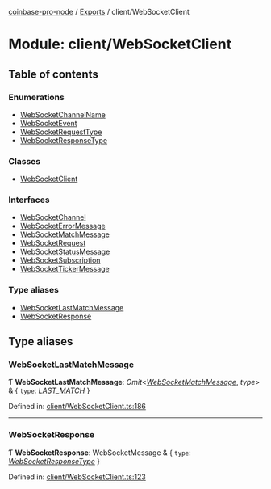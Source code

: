 [coinbase-pro-node](../README.md) / [Exports](../modules.md) / client/WebSocketClient

# Module: client/WebSocketClient

## Table of contents

### Enumerations

- [WebSocketChannelName](../enums/client_websocketclient.websocketchannelname.md)
- [WebSocketEvent](../enums/client_websocketclient.websocketevent.md)
- [WebSocketRequestType](../enums/client_websocketclient.websocketrequesttype.md)
- [WebSocketResponseType](../enums/client_websocketclient.websocketresponsetype.md)

### Classes

- [WebSocketClient](../classes/client_websocketclient.websocketclient.md)

### Interfaces

- [WebSocketChannel](../interfaces/client_websocketclient.websocketchannel.md)
- [WebSocketErrorMessage](../interfaces/client_websocketclient.websocketerrormessage.md)
- [WebSocketMatchMessage](../interfaces/client_websocketclient.websocketmatchmessage.md)
- [WebSocketRequest](../interfaces/client_websocketclient.websocketrequest.md)
- [WebSocketStatusMessage](../interfaces/client_websocketclient.websocketstatusmessage.md)
- [WebSocketSubscription](../interfaces/client_websocketclient.websocketsubscription.md)
- [WebSocketTickerMessage](../interfaces/client_websocketclient.websockettickermessage.md)

### Type aliases

- [WebSocketLastMatchMessage](client_websocketclient.md#websocketlastmatchmessage)
- [WebSocketResponse](client_websocketclient.md#websocketresponse)

## Type aliases

### WebSocketLastMatchMessage

Ƭ **WebSocketLastMatchMessage**: _Omit_<[_WebSocketMatchMessage_](../interfaces/client_websocketclient.websocketmatchmessage.md), _type_\> & { `type`: [_LAST_MATCH_](../enums/client_websocketclient.websocketresponsetype.md#last_match) }

Defined in: [client/WebSocketClient.ts:186](https://github.com/bennycode/coinbase-pro-node/blob/845b71d/src/client/WebSocketClient.ts#L186)

---

### WebSocketResponse

Ƭ **WebSocketResponse**: WebSocketMessage & { `type`: [_WebSocketResponseType_](../enums/client_websocketclient.websocketresponsetype.md) }

Defined in: [client/WebSocketClient.ts:123](https://github.com/bennycode/coinbase-pro-node/blob/845b71d/src/client/WebSocketClient.ts#L123)
